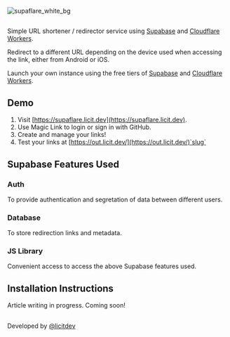 ![supaflare_white_bg](https://user-images.githubusercontent.com/26413686/136743018-6f8923a6-8a3c-44f0-b6ec-b970a9f30b94.png)

##

Simple URL shortener / redirector service using [Supabase](https://supabase.io) and [Cloudflare Workers](https://workers.cloudflare.com).

Redirect to a different URL depending on the device used when accessing the link, either from Android or iOS.

Launch your own instance using the free tiers of [Supabase](https://supabase.io/pricing) and [Cloudflare Workers](https://workers.cloudflare.com).

## Demo

1. Visit [https://supaflare.licit.dev](https://supaflare.licit.dev).
2. Use Magic Link to login or sign in with GitHub.
3. Create and manage your links!
4. Test your links at [https://out.licit.dev/](https://out.licit.dev/)`slug`

## Supabase Features Used

### Auth
To provide authentication and segretation of data between different users.

### Database
To store redirection links and metadata.

### JS Library
Convenient access to access the above Supabase features used.

## Installation Instructions

Article writing in progress. Coming soon!

##
Developed by [@licitdev](https://github.com/licitdev)
